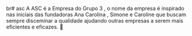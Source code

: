 br# asc
A ASC é a Empresa do Grupo 3 , o nome da empresa é inspirado nas iniciais das fundadoras Ana Carolina , Simone e Caroline que buscam sempre disceminar a qualidade ajudando outras empresas a serem mais eficientes e eficazes. :rocket:
